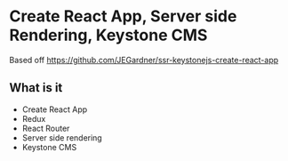 # Create React App, Server side Rendering, Keystone CMS

Based off
https://github.com/JEGardner/ssr-keystonejs-create-react-app

## What is it

- Create React App
- Redux
- React Router
- Server side rendering
- Keystone CMS
